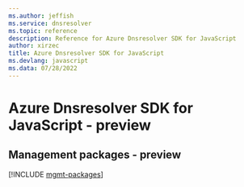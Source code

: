 ```yaml
---
ms.author: jeffish
ms.service: dnsresolver
ms.topic: reference
description: Reference for Azure Dnsresolver SDK for JavaScript
author: xirzec
title: Azure Dnsresolver SDK for JavaScript
ms.devlang: javascript
ms.data: 07/28/2022
---
```

# Azure Dnsresolver SDK for JavaScript - preview

## Management packages - preview
[!INCLUDE [mgmt-packages](dnsresolver-mgmt-index.md)]